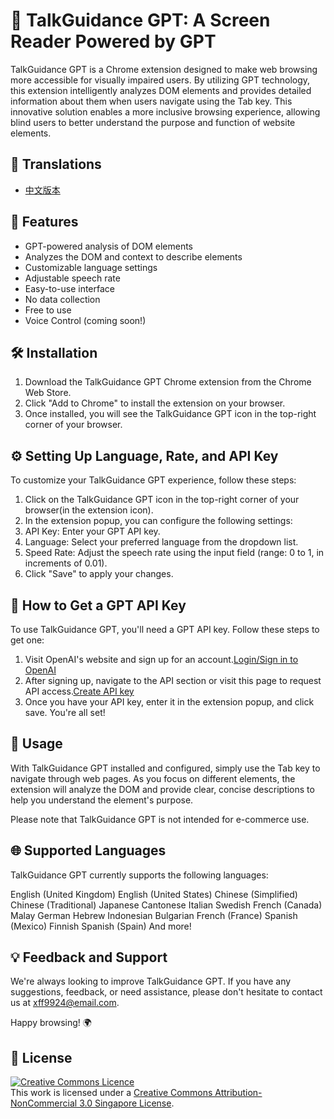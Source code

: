 # 🌟 TalkGuidance GPT: A Screen Reader Powered by GPT

TalkGuidance GPT is a Chrome extension designed to make web browsing more accessible for visually impaired users. By utilizing GPT technology, this extension intelligently analyzes DOM elements and provides detailed information about them when users navigate using the Tab key. This innovative solution enables a more inclusive browsing experience, allowing blind users to better understand the purpose and function of website elements.

## 🎨 Translations

- [中文版本](./docs/readme-translations/cn-readme.md)

## 🎯 Features

- GPT-powered analysis of DOM elements
- Analyzes the DOM and context to describe elements
- Customizable language settings
- Adjustable speech rate
- Easy-to-use interface
- No data collection
- Free to use
- Voice Control (coming soon!)

## 🛠️ Installation

1. Download the TalkGuidance GPT Chrome extension from the Chrome Web Store.
2. Click "Add to Chrome" to install the extension on your browser.
3. Once installed, you will see the TalkGuidance GPT icon in the top-right corner of your browser.

## ⚙️ Setting Up Language, Rate, and API Key

To customize your TalkGuidance GPT experience, follow these steps:

1. Click on the TalkGuidance GPT icon in the top-right corner of your browser(in the extension icon).
2. In the extension popup, you can configure the following settings:
3. API Key: Enter your GPT API key.
4. Language: Select your preferred language from the dropdown list.
5. Speed Rate: Adjust the speech rate using the input field (range: 0 to 1, in increments of 0.01).
6. Click "Save" to apply your changes.

## 🔑 How to Get a GPT API Key

To use TalkGuidance GPT, you'll need a GPT API key. Follow these steps to get one:

1. Visit OpenAI's website and sign up for an account.[Login/Sign in to OpenAI](https://auth0.openai.com/u/login)
2. After signing up, navigate to the API section or visit this page to request API access.[Create API key](https://platform.openai.com/account/api-keys)
3. Once you have your API key, enter it in the extension popup, and click save. You're all set!

## 📖 Usage

With TalkGuidance GPT installed and configured, simply use the Tab key to navigate through web pages. As you focus on different elements, the extension will analyze the DOM and provide clear, concise descriptions to help you understand the element's purpose.

Please note that TalkGuidance GPT is not intended for e-commerce use.

## 🌐 Supported Languages

TalkGuidance GPT currently supports the following languages:

English (United Kingdom)
English (United States)
Chinese (Simplified)
Chinese (Traditional)
Japanese
Cantonese
Italian
Swedish
French (Canada)
Malay
German
Hebrew
Indonesian
Bulgarian
French (France)
Spanish (Mexico)
Finnish
Spanish (Spain)
And more!

## 💡 Feedback and Support

We're always looking to improve TalkGuidance GPT. If you have any suggestions, feedback, or need assistance, please don't hesitate to contact us at xff9924@email.com.

Happy browsing! 🌍

## 📄 License

<a rel="license" href="http://creativecommons.org/licenses/by-nc/3.0/sg/"><img alt="Creative Commons Licence" style="border-width:0" src="https://i.creativecommons.org/l/by-nc/3.0/sg/88x31.png" /></a><br />This work is licensed under a <a rel="license" href="http://creativecommons.org/licenses/by-nc/3.0/sg/">Creative Commons Attribution-NonCommercial 3.0 Singapore License</a>.
